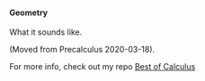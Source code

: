 #### Geometry

What it sounds like.

(Moved from Precalculus 2020-03-18).

For more info, check out my repo [Best of Calculus](https://github.com/telliott99/calculus)
